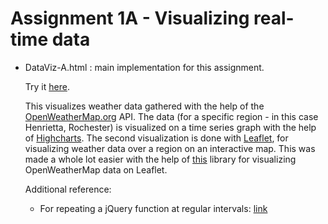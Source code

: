 # Assignment 1A - Visualizing real-time data

- DataViz-A.html : main implementation for this assignment.

  Try it <a href="http://rawgit.com/DhananjaiH/HCIN720-Fall15/master/Assignment%201/DataViz-A.html">here</a>.

  This visualizes weather data gathered with the help of the <a href="http://openweathermap.org/">OpenWeatherMap.org</a> API. The data (for a specific region - in this case Henrietta, Rochester) is visualized on a time series graph with the help of <a href="http://www.highcharts.com/">Highcharts</a>. The second visualization is done with <a href="http://leafletjs.com/">Leaflet</a>, for visualizing weather data over a region on an interactive map. This was made a whole lot easier with the help of <a href="https://github.com/buche/leaflet-openweathermap">this</a> library for visualizing OpenWeatherMap data on Leaflet.
  
  Additional reference:
    - For repeating a jQuery function at regular intervals: <a href="http://stackoverflow.com/questions/4930439/call-jquery-ajax-request-each-x-minutes">link</a>
